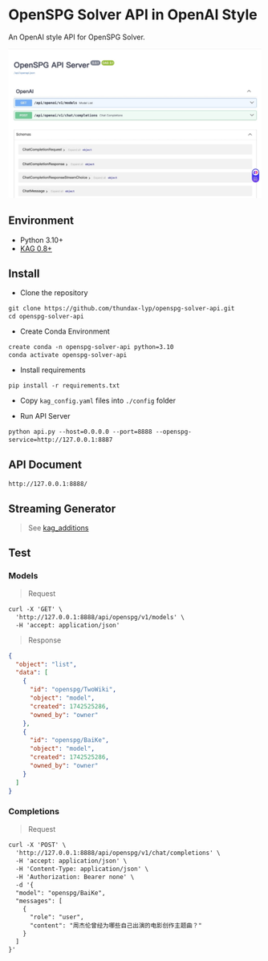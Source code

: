 # OpenSPG Solver API in OpenAI Style

An OpenAI style API for OpenSPG Solver.

<div align="center">
    <img src="./docs/resources/screenshot.jpg" width="1200" alt="screenshot">
</div>

## Environment

- Python 3.10+
- [KAG 0.8+](https://github.com/OpenSPG/KAG)

## Install

- Clone the repository

```shell
git clone https://github.com/thundax-lyp/openspg-solver-api.git
cd openspg-solver-api
```

- Create Conda Environment

```shell
create conda -n openspg-solver-api python=3.10
conda activate openspg-solver-api
```

- Install requirements

```shell
pip install -r requirements.txt
```

- Copy ```kag_config.yaml``` files into ```./config``` folder


- Run API Server

```shell
python api.py --host=0.0.0.0 --port=8888 --openspg-service=http://127.0.0.1:8887
```

## API Document

```shell
http://127.0.0.1:8888/
```

## Streaming Generator

> See [kag_additions](./app/openspg/service/kag_additions/README.md)

## Test

### Models

> Request

```shell
curl -X 'GET' \
  'http://127.0.0.1:8888/api/openspg/v1/models' \
  -H 'accept: application/json'
```

> Response

```json
{
  "object": "list",
  "data": [
    {
      "id": "openspg/TwoWiki",
      "object": "model",
      "created": 1742525286,
      "owned_by": "owner"
    },
    {
      "id": "openspg/BaiKe",
      "object": "model",
      "created": 1742525286,
      "owned_by": "owner"
    }
  ]
}
```

### Completions

> Request

```shell
curl -X 'POST' \
  'http://127.0.0.1:8888/api/openspg/v1/chat/completions' \
  -H 'accept: application/json' \
  -H 'Content-Type: application/json' \
  -H 'Authorization: Bearer none' \
  -d '{
  "model": "openspg/BaiKe",
  "messages": [
    {
      "role": "user",
      "content": "周杰伦曾经为哪些自己出演的电影创作主题曲？"
    }
  ]
}'
```
